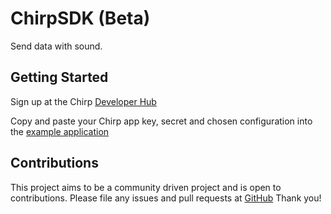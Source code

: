 # ChirpSDK (Beta)

Send data with sound.

## Getting Started

Sign up at the Chirp [Developer Hub](https://developers.chirp.io/sign-up)

Copy and paste your Chirp app key, secret and chosen configuration into the
[example application](https://github.com/chirp/chirp-connect-flutter/tree/master/chirpsdk/example)

## Contributions

This project aims to be a community driven project and is open to contributions.
Please file any issues and pull requests at [GitHub](https://github.com/chirp/chirp-connect-flutter)
Thank you!
